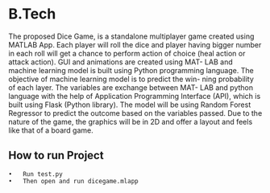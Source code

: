 # B.Tech
 The proposed Dice Game, is a standalone multiplayer game created using MATLAB App. Each player will roll the dice and player having bigger number in each roll will get a chance to perform action of choice (heal action or attack action). GUI and animations are created using MAT- LAB and machine learning model is built using Python programming language. The objective of machine learning model is to predict the win- ning probability of each layer. The variables are exchange between MAT- LAB and python language with the help of Application Programming Interface (API), which is built using Flask (Python library). The model will be using Random Forest Regressor to predict the outcome based on the variables passed. Due to the nature of the game, the graphics will be in 2D and offer a layout and feels like that of a board game.

<h2>How to run Project</h2>

	•	Run test.py
	•	Then open and run dicegame.mlapp
